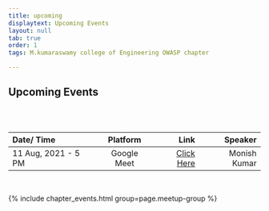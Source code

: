 ```yaml
---
title: upcoming
displaytext: Upcoming Events
layout: null
tab: true
order: 1
tags: M.kumaraswamy college of Engineering OWASP chapter

---
```


## Upcoming Events

<br />
<br />

| Date/ Time           | Platform    | Link                              |    Speaker |
| :---                 |    :----:   |                                         ---: |    ---: |
| 11 Aug, 2021 - 5 PM  | Google Meet |   [Click Here](meet.google.com/wpp-tnrv-hoz) | Monish Kumar |

<br >





{% include chapter_events.html group=page.meetup-group %}
